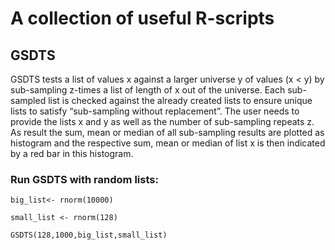 # A collection of useful R-scripts

## GSDTS
GSDTS tests a list of values x against a larger universe y of values (x < y) by sub-sampling z-times a list of length of x out of the universe. Each sub-sampled list is checked against the already created lists to ensure unique lists to satisfy “sub-sampling without replacement”. The user needs to provide the lists x and y as well as the number of sub-sampling repeats z. As result the sum, mean or median of all sub-sampling results are plotted as histogram and the respective sum, mean or median of list x is then indicated by a red bar in this histogram.


### Run GSDTS with random lists:

`big_list<- rnorm(10000)`

`small_list <- rnorm(128)`

`GSDTS(128,1000,big_list,small_list)`

